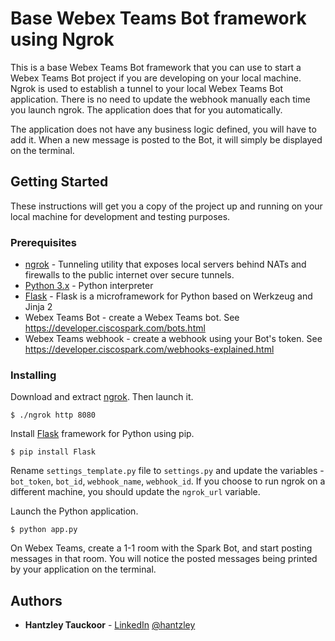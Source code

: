 # Base Webex Teams Bot framework using Ngrok

This is a base Webex Teams Bot framework that you can use to start a Webex Teams Bot project if you are developing on your local machine. Ngrok is used to establish a tunnel to your local Webex Teams Bot application. There is no need to update the webhook manually each time you launch ngrok. The application does that for you automatically.

The application does not have any business logic defined, you will have to add it. When a new message is posted to the Bot, it will simply be displayed on the terminal.


## Getting Started

These instructions will get you a copy of the project up and running on your local machine for development and testing purposes.


### Prerequisites
* [ngrok](http://ngrok.com) - Tunneling utility that exposes local servers behind NATs and firewalls to the public internet over secure tunnels.
* [Python 3.x](http://www.python.org) - Python interpreter
* [Flask](http://flask.pocoo.org/)  - Flask is a microframework for Python based on Werkzeug and Jinja 2
* Webex Teams Bot - create a Webex Teams bot. See https://developer.ciscospark.com/bots.html
* Webex Teams webhook - create a webhook using your Bot's token. See https://developer.ciscospark.com/webhooks-explained.html


### Installing

Download and extract [ngrok](http://ngrok.com/download). Then launch it.

```
$ ./ngrok http 8080
```

Install [Flask](http://flask.pocoo.org/) framework for Python using pip.

```
$ pip install Flask
```

Rename `settings_template.py` file to `settings.py` and update the variables - `bot_token`, `bot_id`, `webhook_name`, `webhook_id`. If you choose to run ngrok on a different machine, you should update the `ngrok_url` variable.

Launch the Python application.

```
$ python app.py
```

On Webex Teams, create a 1-1 room with the Spark Bot, and start posting messages in that room. You will notice the posted messages being printed by your application on the terminal.


## Authors

* **Hantzley Tauckoor** - [LinkedIn](http://linkedin.com/in/hantzley) [@hantzley](http://twitter.com/hantzley)
